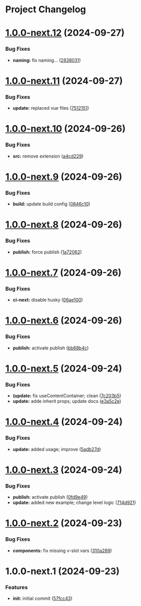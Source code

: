 # Project Changelog

# [1.0.0-next.12](https://github.com/basics/vue-semantic-structure/compare/v1.0.0-next.11...v1.0.0-next.12) (2024-09-27)


### Bug Fixes

* **naming:** fix naming… ([2838031](https://github.com/basics/vue-semantic-structure/commit/28380314724c54e8e6a4751759cb6eb95b19d206))

# [1.0.0-next.11](https://github.com/basics/vue-semantic-structure/compare/v1.0.0-next.10...v1.0.0-next.11) (2024-09-27)


### Bug Fixes

* **update:** replaced vue files ([7512151](https://github.com/basics/vue-semantic-structure/commit/7512151e2d3f28ca2820e7b375fb26842e0c3d65))

# [1.0.0-next.10](https://github.com/basics/vue-semantic-structure/compare/v1.0.0-next.9...v1.0.0-next.10) (2024-09-26)


### Bug Fixes

* **src:** remove extension ([a4cd229](https://github.com/basics/vue-semantic-structure/commit/a4cd229b934310b78074ed2098108e336f54500a))

# [1.0.0-next.9](https://github.com/basics/vue-semantic-structure/compare/v1.0.0-next.8...v1.0.0-next.9) (2024-09-26)


### Bug Fixes

* **build:** update build config ([0846c10](https://github.com/basics/vue-semantic-structure/commit/0846c10404beb7eb865fb494d0e73007562305ef))

# [1.0.0-next.8](https://github.com/basics/vue-semantic-structure/compare/v1.0.0-next.7...v1.0.0-next.8) (2024-09-26)


### Bug Fixes

* **publish:** force publish ([1a72062](https://github.com/basics/vue-semantic-structure/commit/1a72062aaf3a1e5d5d764e4e4f6da5d1afdff288))

# [1.0.0-next.7](https://github.com/basics/vue-semantic-structure/compare/v1.0.0-next.6...v1.0.0-next.7) (2024-09-26)


### Bug Fixes

* **ci-next:** disable husky ([06ae100](https://github.com/basics/vue-semantic-structure/commit/06ae10060eea013a64b5da1e5a78d59a948b38ab))

# [1.0.0-next.6](https://github.com/basics/vue-semantic-structure/compare/v1.0.0-next.5...v1.0.0-next.6) (2024-09-26)


### Bug Fixes

* **publish:** activate publish ([bb68b4c](https://github.com/basics/vue-semantic-structure/commit/bb68b4c3cf7b392053c13d63b7aee9bc34382338))

# [1.0.0-next.5](https://github.com/basics/vue-semantic-structure/compare/v1.0.0-next.4...v1.0.0-next.5) (2024-09-24)


### Bug Fixes

* **(update:** fix useContentContainer; clean ([7c203b5](https://github.com/basics/vue-semantic-structure/commit/7c203b5c3995fc28171d8265fe99e223bd8267ca))
* **update:** adde inherit props; update docs ([e3a5c2e](https://github.com/basics/vue-semantic-structure/commit/e3a5c2e72083f7b6fd314422eeabb050a8fcdd5d))

# [1.0.0-next.4](https://github.com/basics/vue-semantic-structure/compare/v1.0.0-next.3...v1.0.0-next.4) (2024-09-24)


### Bug Fixes

* **update:** added usage; improve ([5adb27d](https://github.com/basics/vue-semantic-structure/commit/5adb27d65b3ccc095161d9fd81e34cdea532b33f))

# [1.0.0-next.3](https://github.com/basics/vue-semantic-structure/compare/v1.0.0-next.2...v1.0.0-next.3) (2024-09-24)


### Bug Fixes

* **publish:** activate publish ([0fd9e49](https://github.com/basics/vue-semantic-structure/commit/0fd9e496d74a4b46ab9fd727aa89492c5ad717be))
* **update:** added new example; change level logic ([714d921](https://github.com/basics/vue-semantic-structure/commit/714d9213f19738380a11d8fac22834d0605848a6))

# [1.0.0-next.2](https://github.com/basics/vue-semantic-structure/compare/v1.0.0-next.1...v1.0.0-next.2) (2024-09-23)


### Bug Fixes

* **components:** fix missing v-slot vars ([310a289](https://github.com/basics/vue-semantic-structure/commit/310a289e1011f33f0fe6ab2b706e43af3e61852a))

# 1.0.0-next.1 (2024-09-23)


### Features

* **init:** initial commit ([57fcc43](https://github.com/basics/vue-semantic-structure/commit/57fcc43df4dc292479e860133b3a3ac68a865526))
